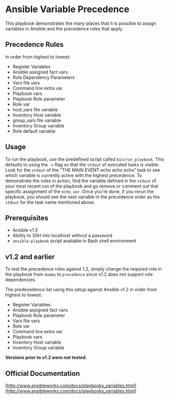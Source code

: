 # Ansible Variable Precedence

This playbook demonstrates the many places that it
is possible to assign variables in Ansible and the
precedence rules that apply.

## Precedence Rules

In order from highest to lowest:

* Register Variables
* Ansible assigned fact vars
* Role Dependency Parameters
* Vars file vars
* Command line extra var
* Playbook vars
* Playbook Role parameter
* Role var
* host_vars file variable
* Inventory Host variable
* group_vars file variable
* Inventory Group variable
* Role default variable

## Usage

To run the playbook, use the predefined script called
`bin/run_playbook`. This defaults to using the `-v` flag
so that the `stdout` of executed tasks is visible. Look
for the `stdout` of the "THE MAIN EVENT echo echo echo"
task to see which variable is currently active with the
highest precedence. To demonstrate the rules in action,
find the variable defined in the `stdout` of your most
recent run of the playbook and go remove or comment out
that specific assignment of the `echo_var`. Once you're
done, if you rerun the playbook, you should see the next
variable in the precedence order as the `stdout` for the
task name mentioned above.

## Prerequisites

* Ansible v1.3
* Ability to SSH into localhost without a password
* `ansible-playbook` script available in Bash shell environment

## v1.2 and earlier

To test the precedence rules against 1.2, simply change the
required role in the playbook from `dummy` to `precedence` since
v1.2 does not support role dependencies.

The predecedence list using this setup against Ansible v1.2
in order from highest to lowest:

* Register Variables
* Ansible assigned fact vars
* Playbook Role parameter
* Vars file vars
* Role var
* Command line extra var
* Playbook vars
* Inventory Host variable
* Inventory Group variable

__Versions prior to v1.2 were not tested.__

## Official Documentation

[http://www.ansibleworks.com/docs/playbooks_variables.html](http://www.ansibleworks.com/docs/playbooks_variables.html)

